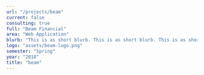 ```yaml
---
url: "/projects/beam"
current: false
consulting: true
full: "Beam Financial"
area: "Web Application"
blurb: "This is as short blurb. This is as short blurb. This is as short blurb. This is as short blurb. This is as short blurb"
logo: "assets/beam-logo.png"
semester: "Spring"
year: "2018"
title: "beam"
---
```

